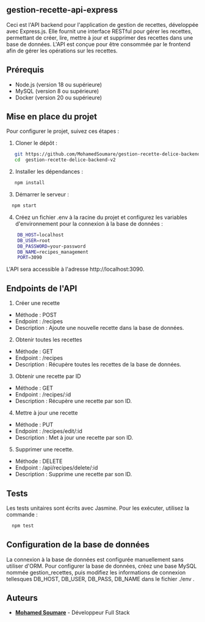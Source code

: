 ## gestion-recette-api-express

Ceci est l'API backend pour l'application de gestion de recettes, développée avec Express.js. Elle fournit une interface RESTful pour gérer les recettes, permettant de créer, lire, mettre à jour et supprimer des recettes dans une base de données. L'API est conçue pour être consommée par le frontend afin de gérer les opérations sur les recettes.

## Prérequis

- Node.js (version 18 ou supérieure)
- MySQL (version 8 ou supérieure)
- Docker (version 20 ou supérieure)

## Mise en place du projet

Pour configurer le projet, suivez ces étapes :

1. Cloner le dépôt :

```bash
   git https://github.com/MohamedSoumare/gestion-recette-delice-backend-v2.git
   cd  gestion-recette-delice-backend-v2
```

2. Installer les dépendances :

```bash
   npm install
```

3. Démarrer le serveur :

```bash
  npm start
```

4. Créez un fichier .env à la racine du projet et configurez les variables d'environnement pour la connexion à la base de données :

```bash
    DB_HOST=localhost
    DB_USER=root
    DB_PASSWORD=your-password
    DB_NAME=recipes_management
    PORT=3090
```

L'API sera accessible à l'adresse http://localhost:3090.

## Endpoints de l'API

1. Créer une recette

- Méthode : POST
- Endpoint : /recipes
- Description : Ajoute une nouvelle recette dans la base de données.

2. Obtenir toutes les recettes

- Méthode : GET
- Endpoint : /recipes
- Description : Récupère toutes les recettes de la base de données.

3. Obtenir une recette par ID

- Méthode : GET
- Endpoint : /recipes/:id
- Description : Récupère une recette par son ID.

4. Mettre à jour une recette

- Méthode : PUT
- Endpoint : /recipes/edit/:id
- Description : Met à jour une recette par son ID.

5. Supprimer une recette.

- Méthode : DELETE
- Endpoint : /api/recipes/delete/:id
- Description : Supprime une recette par son ID.

## Tests

Les tests unitaires sont écrits avec Jasmine. Pour les exécuter, utilisez la commande :

```bash
  npm test
```

## Configuration de la base de données

La connexion à la base de données est configurée manuellement sans utiliser d'ORM. Pour configurer la base de données, créez une base MySQL nommée gestion_recettes, puis modifiez les informations de connexion tellesques DB_HOST, DB_USER, DB_PASS, DB_NAME dans le fichier ./env .

## Auteurs

- **[Mohamed Soumare](https://github.com/MohamedSoumare)** - Développeur Full Stack
